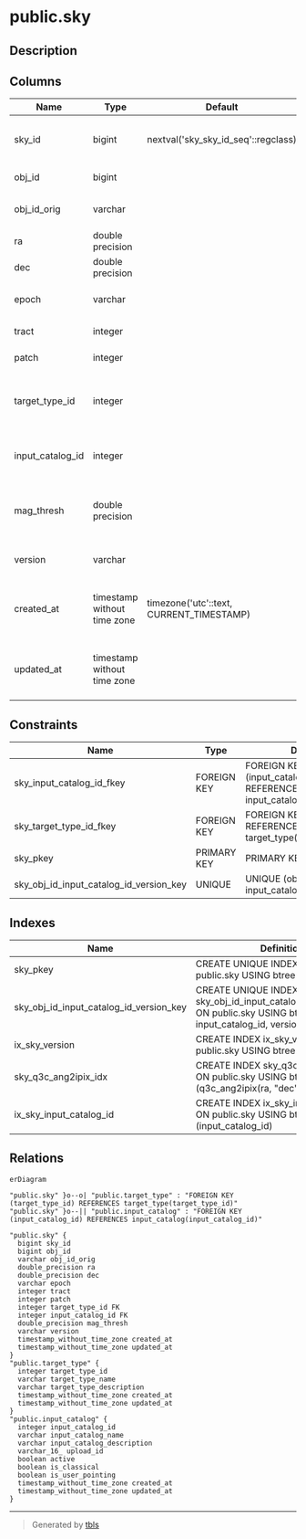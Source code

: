 # public.sky

## Description

## Columns

| Name | Type | Default | Nullable | Children | Parents | Comment |
| ---- | ---- | ------- | -------- | -------- | ------- | ------- |
| sky_id | bigint | nextval('sky_sky_id_seq'::regclass) | false |  |  | Unique identifier for each sky position |
| obj_id | bigint |  | false |  |  | Object ID in the sky catalog |
| obj_id_orig | varchar |  | true |  |  | Original object ID in the sky catalog |
| ra | double precision |  | false |  |  | RA (ICRS, degree) |
| dec | double precision |  | false |  |  | Dec (ICRS, degree) |
| epoch | varchar |  | true |  |  | Epoch (e.g., J2000.0, J2015.5, etc.) |
| tract | integer |  | true |  |  | Tract from HSC-SSP |
| patch | integer |  | true |  |  | Patch from HSC-SSP |
| target_type_id | integer |  | true |  | [public.target_type](public.target_type.md) | target_type_id from the target_type table (must be 2 for SKY) |
| input_catalog_id | integer |  | false |  | [public.input_catalog](public.input_catalog.md) | input_catalog_id from the input_catalog table |
| mag_thresh | double precision |  | true |  |  | Sky intensity threshold in mag/arcsec^2 (only for HSC-SSP). |
| version | varchar |  | false |  |  | Version string of the sky position |
| created_at | timestamp without time zone | timezone('utc'::text, CURRENT_TIMESTAMP) | true |  |  | The date and time in UTC when the record was created |
| updated_at | timestamp without time zone |  | true |  |  | The date and time in UTC when the record was last updated |

## Constraints

| Name | Type | Definition |
| ---- | ---- | ---------- |
| sky_input_catalog_id_fkey | FOREIGN KEY | FOREIGN KEY (input_catalog_id) REFERENCES input_catalog(input_catalog_id) |
| sky_target_type_id_fkey | FOREIGN KEY | FOREIGN KEY (target_type_id) REFERENCES target_type(target_type_id) |
| sky_pkey | PRIMARY KEY | PRIMARY KEY (sky_id) |
| sky_obj_id_input_catalog_id_version_key | UNIQUE | UNIQUE (obj_id, input_catalog_id, version) |

## Indexes

| Name | Definition |
| ---- | ---------- |
| sky_pkey | CREATE UNIQUE INDEX sky_pkey ON public.sky USING btree (sky_id) |
| sky_obj_id_input_catalog_id_version_key | CREATE UNIQUE INDEX sky_obj_id_input_catalog_id_version_key ON public.sky USING btree (obj_id, input_catalog_id, version) |
| ix_sky_version | CREATE INDEX ix_sky_version ON public.sky USING btree (version) |
| sky_q3c_ang2ipix_idx | CREATE INDEX sky_q3c_ang2ipix_idx ON public.sky USING btree (q3c_ang2ipix(ra, "dec")) |
| ix_sky_input_catalog_id | CREATE INDEX ix_sky_input_catalog_id ON public.sky USING btree (input_catalog_id) |

## Relations

```mermaid
erDiagram

"public.sky" }o--o| "public.target_type" : "FOREIGN KEY (target_type_id) REFERENCES target_type(target_type_id)"
"public.sky" }o--|| "public.input_catalog" : "FOREIGN KEY (input_catalog_id) REFERENCES input_catalog(input_catalog_id)"

"public.sky" {
  bigint sky_id
  bigint obj_id
  varchar obj_id_orig
  double_precision ra
  double_precision dec
  varchar epoch
  integer tract
  integer patch
  integer target_type_id FK
  integer input_catalog_id FK
  double_precision mag_thresh
  varchar version
  timestamp_without_time_zone created_at
  timestamp_without_time_zone updated_at
}
"public.target_type" {
  integer target_type_id
  varchar target_type_name
  varchar target_type_description
  timestamp_without_time_zone created_at
  timestamp_without_time_zone updated_at
}
"public.input_catalog" {
  integer input_catalog_id
  varchar input_catalog_name
  varchar input_catalog_description
  varchar_16_ upload_id
  boolean active
  boolean is_classical
  boolean is_user_pointing
  timestamp_without_time_zone created_at
  timestamp_without_time_zone updated_at
}
```

---

> Generated by [tbls](https://github.com/k1LoW/tbls)

